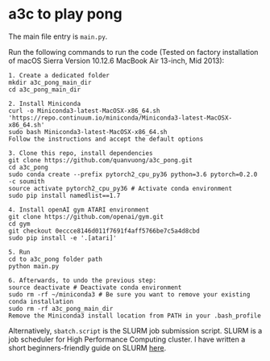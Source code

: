 # a3c to play pong

The main file entry is `main.py`.

Run the following commands to run the code (Tested on factory installation of macOS Sierra Version 10.12.6 MacBook Air 13-inch, Mid 2013):

```
1. Create a dedicated folder
mkdir a3c_pong_main_dir
cd a3c_pong_main_dir

2. Install Miniconda
curl -o Miniconda3-latest-MacOSX-x86_64.sh 'https://repo.continuum.io/miniconda/Miniconda3-latest-MacOSX-x86_64.sh'
sudo bash Miniconda3-latest-MacOSX-x86_64.sh
Follow the instructions and accept the default options

3. Clone this repo, install dependencies
git clone https://github.com/quanvuong/a3c_pong.git
cd a3c_pong
sudo conda create --prefix pytorch2_cpu_py36 python=3.6 pytorch=0.2.0 -c soumith
source activate pytorch2_cpu_py36 # Activate conda environment
sudo pip install namedlist==1.7

4. Install openAI gym ATARI environment
git clone https://github.com/openai/gym.git
cd gym
git checkout 0eccce8146d011f7691f4aff5766be7c5a4d8cbd
sudo pip install -e '.[atari]'

5. Run
cd to a3c_pong folder path
python main.py

6. Afterwards, to undo the previous step:
source deactivate # Deactivate conda environment
sudo rm -rf ~/miniconda3 # Be sure you want to remove your existing conda installation
sudo rm -rf a3c_pong_main_dir
Remove the Miniconda3 install location from PATH in your .bash_profile
```

Alternatively, `sbatch.script` is the SLURM job submission script. SLURM is a job scheduler for High Performance Computing cluster. I have written a short beginners-friendly guide on SLURM [here](https://github.com/quanvuong/deep_learning_tips_and_tricks#slurm).
